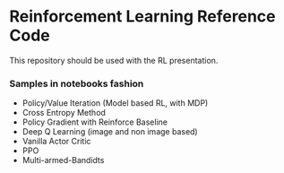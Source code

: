 # Reinforcement Learning Reference Code
This repository should be used with the RL presentation.

### Samples in notebooks fashion
* Policy/Value Iteration (Model based RL, with MDP)
* Cross Entropy Method
* Policy Gradient with Reinforce Baseline
* Deep Q Learning (image and non image based)
* Vanilla Actor Critic
* PPO
* Multi-armed-Bandidts